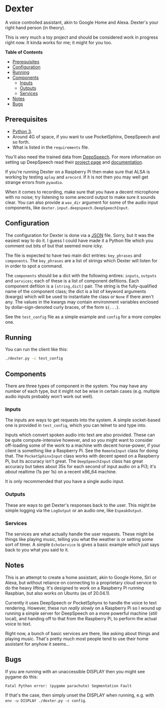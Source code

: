 # Dexter

A voice controlled assistant, akin to Google Home and Alexa. Dexter's your right hand person (in theory).

This is very much a toy project and should be considered work in progress right now. It kinda works for me; it might for you too.

**Table of Contents**

- [Prerequisites](#prerequisites)
- [Configuration](#configuration)
- [Running](#running)
- [Components](#components)
  - [Inputs](#inputs)
  - [Outputs](#outputs)
  - [Services](#services)
- [Notes](#notes)
- [Bugs](#bugs)


## Prerequisites

* [Python 3](https://www.python.org/).
* Around 4G of space, if you want to use PocketSphinx, DeepSpeech and so forth.
* What is listed in the `requirements` file.

You'll also need the trained data from [DeepSpeech](https://github.com/mozilla/DeepSpeech). For more information on setting up DeepSpeech read their [project page](https://github.com/mozilla/DeepSpeech) and [documentation](https://deepspeech.readthedocs.io/).

If you're running Dexter on a Raspberry Pi then make sure that ALSA is working by testing `aplay` and `arecord`. If it is not then you may well get strange errors from `pyaudio`.

When it comes to recording, make sure that you have a decent microphone with no noise; try listening to some arecord output to make sure it sounds clear. You can also provide a `wav_dir` argument for some of the audio input components, like `dexter.input.deepspeech.DeepSpeechInput`.

## Configuration

The configuration for Dexter is done via a [JSON](https://json.org/) file. Sorry, but it was the easiest way to do it. I guess I could have made it a Python file which you comment out bits of but that seemed more icky.

The file is expected to have two main dict entries: `key_phrases` and `components`. The `key_phrases` are a list of strings which Dexter will listen for in order to spot a command.

The `components` should be a dict with the following entires: `inputs`, `outputs` and `services`; each of these is a list of component defitions. Each component defition is a `[string,dict]` pair. The string is the fully-qualified name of the component class; the dict is a list of keyword arguments (kwargs) which will be used to instantiate the class or `None` if there aren't any. The values in the kwargs may contain environment variables enclosed by dollar-sign-denoted curly braces, of the form `${...}`.

See the `test_config` file as a simple example and `config` for a more complex one.

## Running

You can run the client like this:

```bash
./dexter.py -c test_config
```

## Components

There are three types of component in the system. You may have any number of each type, but it might not be wise in certain cases (e.g. multiple audio inputs probably won't work out well).

### Inputs

The inputs are ways to get requests into the system. A simple socket-based one is provided in `test_config`, which you can telnet to and type into.

Inputs which convert spoken audio into text are also provided. These can be quite compute-intensive however, and so you might want to consider off-loading some of the work to a machine with decent horse-power, if your client is something like a Raspberry Pi. See the `RemoteInput` class for doing that. The `PocketSphinxInput` class works with decent speed on a Raspberry Pi, but its accuracy isn't great. The `DeepSpeechInput` class has great accuracy but takes about 35s for each second of input audio on a Pi3; it's *about* realtime (1s per 1s) on a recent x86_64 machine.

It is only recommended that you have a single audio input.


### Outputs

These are ways to get Dexter's responses back to the user. This might be simple logging via the `LogOutput` or an audio one, like `EspeakOutput`.


### Services

The services are what actually handle the user requests. These might be things like playing music, telling you what the weather is or setting some sort of timer. A simple `EchoService` is gives a basic example which just says back to you what you said to it.

## Notes

This is an attempt to create a home assistant, akin to Google Home, Siri or Alexa, but without reliance on connecting to a proprietary cloud service to do the heavy lifting. It's designed to work on a Raspberry Pi running Raspbian, but also works on Ubuntu (as of 20.04.1).

Currently it uses DeepSpeech or PocketSphynx to handle the voice to text rendering. However, these run *really slowly* on a Raspberry Pi so I wound up running a simple server for DeepSpeech on a more powerful machine (still local), and handing off to that from the Raspberry Pi, to perform the actual voice to text.

Right now, a bunch of basic services are there, like asking about things and playing music. That's pretty much most people tend to use their home assistant for anyhow it seems...

## Bugs

If you are running with an unaccessible DISPLAY then you might see pygame do this:
```
Fatal Python error: (pygame parachute) Segmentation Fault
```
If that's the case, then simply unset the DISPLAY when running, e.g. with `env -u DISPLAY ./dexter.py -c config`.
